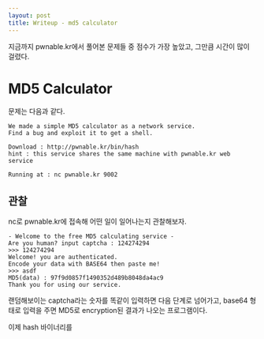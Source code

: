 ```yaml
---
layout: post
title: Writeup - md5 calculator
---
```


지금까지 pwnable.kr에서 풀어본 문제들 중 점수가 가장 높았고, 그만큼 시간이 많이 걸렸다.

# MD5 Calculator

문제는 다음과 같다.
```
We made a simple MD5 calculator as a network service.
Find a bug and exploit it to get a shell.

Download : http://pwnable.kr/bin/hash
hint : this service shares the same machine with pwnable.kr web service

Running at : nc pwnable.kr 9002
```

## 관찰

nc로 pwnable.kr에 접속해 어떤 일이 일어나는지 관찰해보자.

```
- Welcome to the free MD5 calculating service -  
Are you human? input captcha : 124274294  
>>> 124274294  
Welcome! you are authenticated.  
Encode your data with BASE64 then paste me!  
>>> asdf  
MD5(data) : 97f9d0857f1490352d489b8048da4ac9  
Thank you for using our service.
```
랜덤해보이는 captcha라는 숫자를 똑같이 입력하면 다음 단계로 넘어가고,  base64 형태로 입력을 주면 MD5로 encryption된 결과가 나오는 프로그램이다.

이제 hash 바이너리를 
<!--stackedit_data:
eyJoaXN0b3J5IjpbLTEzNDk3ODAyNTAsLTExOTQyMTI5MDQsLT
QwMzc5NDcwNV19
-->
